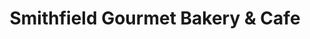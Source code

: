 ---
title: "Smithfield Gourmet Bakery & Cafe"
url: /smithfield/smithfield-gourmet-bakery-and-cafe/
shop: bakery
---
